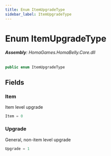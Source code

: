 ```yaml
---
title: Enum ItemUpgradeType
sidebar_label: ItemUpgradeType
---
```

# Enum ItemUpgradeType


###### **Assembly**: HomaGames.HomaBelly.Core.dll

```csharp title="Declaration"
public enum ItemUpgradeType
```
## Fields
### Item
Item level upgrade

```csharp title="Declaration"
Item = 0
```
### Upgrade
General, non-item level upgrade

```csharp title="Declaration"
Upgrade = 1
```
